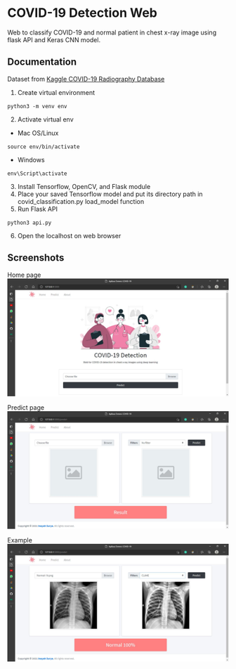 # COVID-19 Detection Web
Web to classify COVID-19 and normal patient in chest x-ray image using flask API and Keras CNN model.

## Documentation
Dataset from [Kaggle COVID-19 Radiography Database](https://www.kaggle.com/tawsifurrahman/covid19-radiography-database)

1. Create virtual environment
```command
python3 -m venv env
```
2. Activate virtual env
- Mac OS/Linux
```command
source env/bin/activate
```
- Windows
```command
env\Script\activate
```
3. Install Tensorflow, OpenCV, and Flask module
4. Place your saved Tensorflow model and put its directory path in covid_classification.py load_model function
5. Run Flask API
```command
python3 api.py
```
6. Open the localhost on web browser

## Screenshots
Home page
![home page](https://github.com/inayahsurya/covid-detection-web/blob/main/static/img/home.JPG)

Predict page
![predict page](https://github.com/inayahsurya/covid-detection-web/blob/main/static/img/predict.JPG)

Example
![example](https://github.com/inayahsurya/covid-detection-web/blob/main/static/img/normal%20clahe.JPG)
